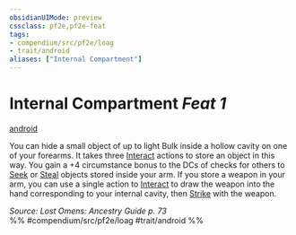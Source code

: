 ```yaml
---
obsidianUIMode: preview
cssclass: pf2e,pf2e-feat
tags:
- compendium/src/pf2e/loag
- trait/android
aliases: ["Internal Compartment"]
---
```

# Internal Compartment  *Feat 1*  
[android](rules/traits/android-loag.md "Android Ancestry & Heritage Trait")  


You can hide a small object of up to light Bulk inside a hollow cavity on one of your forearms. It takes three [Interact](rules/actions/interact.md) actions to store an object in this way. You gain a +4 circumstance bonus to the DCs of checks for others to [Seek](rules/actions/seek.md) or [Steal](rules/actions/steal.md) objects stored inside your arm. If you store a weapon in your arm, you can use a single action to [Interact](rules/actions/interact.md) to draw the weapon into the hand corresponding to your internal cavity, then [Strike](rules/actions/strike.md) with the weapon.

*Source: Lost Omens: Ancestry Guide p. 73*  
%% #compendium/src/pf2e/loag #trait/android %%